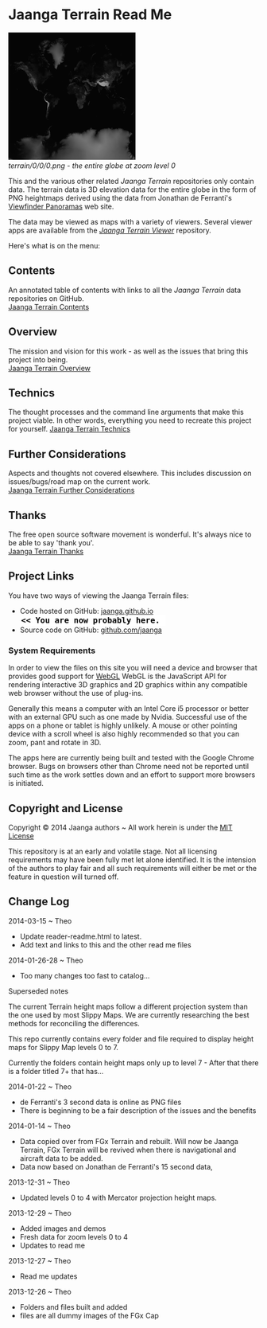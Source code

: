 Jaanga Terrain Read Me
======================

![terrain/0/0/0.png]( 0/0/0.png )  
_terrain/0/0/0.png - the entire globe at zoom level 0_

This and the various other related _Jaanga Terrain_ repositories only contain data.
The terrain data is 3D elevation data for the entire globe in the form of PNG heightmaps derived using the data 
from Jonathan de Ferranti's [Viewfinder Panoramas]( http://www.viewfinderpanoramas.org/ ) web site.

The data may be viewed as maps with a variety of viewers.
Several viewer apps are available from the [_Jaanga Terrain Viewer_]( http://jaanga.github.io/terrain-viewer/index.html ) repository.

Here's what is on the menu:

## Contents

An annotated table of contents with links to all the _Jaanga Terrain_ data repositories on GitHub.  
[Jaanga Terrain Contents]( http://jaanga.github.io/terrain/readme-reader.html#contents.md )  

## Overview

The mission and vision for this work - as well as the issues that bring this project into being.  
[Jaanga Terrain Overview]( http://jaanga.github.io/terrain/readme-reader.html#overview.md )


## Technics

The thought processes and the command line arguments that make this project viable. In other words, everything you need to recreate this project for yourself.
[Jaanga Terrain Technics]( http://jaanga.github.io/terrain/readme-reader.html#technics.md  )

## Further Considerations

Aspects and thoughts not covered elsewhere.  This includes discussion on issues/bugs/road map on the current work.  
[Jaanga Terrain Further Considerations]( http://jaanga.github.io/terrain/readme-reader.html#further-considerations.md )

## Thanks

The free open source software movement is wonderful. It's always nice to be able to say 'thank you'.  
[Jaanga Terrain Thanks]( http://jaanga.github.io/terrain/readme-reader.html#thanks.md )

## Project Links

You have two ways of viewing the Jaanga Terrain files:  

* Code hosted on GitHub: [jaanga.github.io]( http://jaanga.github.io/terrain/ "view the files as apps." ) <input value="<< You are now probably here." size=28 style="font:bold 12pt monospace;border-width:0;" >  
* Source code on GitHub: [github.com/jaanga]( https://github.com/jaanga/terrain/ "View the files as source code." ) <scan style=display:none ><< You are now probably here.</scan>


### System Requirements

In order to view the files on this site you will need a device and browser that provides good support for [WebGL](http://get.webgl.org/)
WebGL is the JavaScript API for rendering interactive 3D graphics and 2D graphics within any compatible web browser without the use of plug-ins. 

Generally this means a computer with an Intel Core i5 processor or better with an external GPU such as one made by Nvidia. 
Successful use of the apps on a phone or tablet is highly unlikely. 
A mouse or other pointing device with a scroll wheel is also highly recommended so that you can zoom, pant and rotate in 3D.
 
The apps here are currently being built and tested with the Google Chrome browser. 
Bugs on browsers other than Chrome need not be reported until such time as the work settles down and an effort to support more browsers is initiated.


## Copyright and License
Copyright &copy; 2014 Jaanga authors ~ All work herein is under the [MIT License](http://jaanga.github.io/libs/jaanga-copyright-and-mit-license.md)


This repository is at an early and volatile stage. Not all licensing requirements may have been fully met let alone identified. It is the intension of the authors to play fair and all such requirements will either be met or the feature in question will turned off.



## Change Log

2014-03-15 ~ Theo

* Update reader-readme.html to latest.
* Add text and links to this and the other read me files

2014-01-26-28 ~ Theo

* Too many changes too fast to catalog...

Superseded notes

The current Terrain height maps follow a different projection system than the one used by most Slippy Maps.  We are currently researching the best methods for reconciling the differences.  
  
This repo currently contains every folder and file required to display height maps for Slippy Map levels 0 to 7.  

Currently the folders contain height maps only up to level 7 - After that there is a folder titled 7+ that has...  
 

2014-01-22 ~ Theo

* de Ferranti's 3 second data is online as PNG files
* There is beginning to be a fair description of the issues and the benefits


2014-01-14 ~ Theo

* Data copied over from FGx Terrain and rebuilt. Will now be Jaanga Terrain, FGx Terrain will be revived when there is navigational and aircraft data to be added.
* Data now based on Jonathan de Ferranti's 15 second data,


2013-12-31 ~ Theo

* Updated levels 0 to 4 with Mercator projection height maps.


2013-12-29 ~ Theo

* Added images and demos
* Fresh data for zoom levels 0 to 4
* Updates to read me

2013-12-27 ~ Theo

* Read me updates

2013-12-26 ~ Theo

* Folders and files built and added
* files are all dummy images of the FGx Cap


